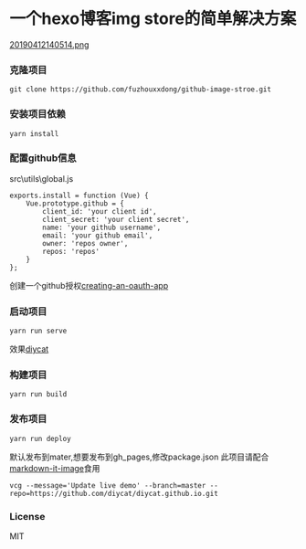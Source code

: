 # 一个hexo博客img store的简单解决方案

[20190412140514.png](http://github.com/fuzhouxxdong/github-image-stroe/raw/master/screenshots/20190412140514.png)

### 克隆项目

```
git clone https://github.com/fuzhouxxdong/github-image-stroe.git
```

### 安装项目依赖
```
yarn install
```

### 配置github信息
src\utils\global.js 
```
exports.install = function (Vue) {
    Vue.prototype.github = {
        client_id: 'your client id',
        client_secret: 'your client secret',
        name: 'your github username',
        email: 'your github email',
        owner: 'repos owner',
        repos: 'repos'
    }
};
```
创建一个github授权[creating-an-oauth-app](https://developer.github.com/apps/building-oauth-apps/creating-an-oauth-app/)

### 启动项目
```
yarn run serve
```

效果[diycat](https://diycat.github.io)

### 构建项目
```
yarn run build
```

### 发布项目
```
yarn run deploy
```
默认发布到mater,想要发布到gh_pages,修改package.json
此项目请配合[markdown-it-image](https://github.com/fuzhouxxdong/markdown-it-image)食用

```
vcg --message='Update live demo' --branch=master --repo=https://github.com/diycat/diycat.github.io.git
```

### License
MIT
